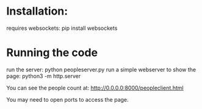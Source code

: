 # Installation:
requires websockets: pip install websockets
# Running the code
run the server:
python peopleserver.py
run a simple webserver to show the page:
python3 -m http.server

You can see the people count at:
http://0.0.0.0:8000/peopleclient.html

You may need to open ports to access the page.

